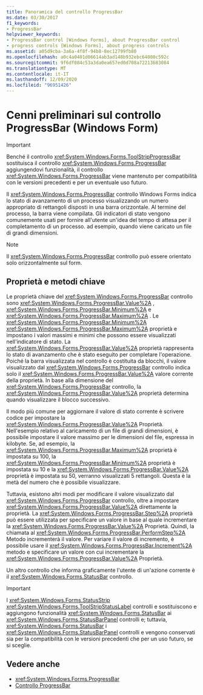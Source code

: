 ```yaml
---
title: Panoramica del controllo ProgressBar
ms.date: 03/30/2017
f1_keywords:
- ProgressBar
helpviewer_keywords:
- ProgressBar control [Windows Forms], about ProgressBar control
- progress controls [Windows Forms], about progress controls
ms.assetid: a05d9cba-3a6a-4f8f-94b8-8ec12799fb80
ms.openlocfilehash: a0c4a0401d06614ab3ad148b932ebc64080c592c
ms.sourcegitcommit: 9f6df084c53a3da0ea657ed0d708a72213683084
ms.translationtype: MT
ms.contentlocale: it-IT
ms.lasthandoff: 12/09/2020
ms.locfileid: "96951426"
---
```

# <a name="progressbar-control-overview-windows-forms"></a>Cenni preliminari sul controllo ProgressBar (Windows Form)
> [!IMPORTANT]
> Benché il controllo <xref:System.Windows.Forms.ToolStripProgressBar> sostituisca il controllo <xref:System.Windows.Forms.ProgressBar> aggiungendovi funzionalità, il controllo <xref:System.Windows.Forms.ProgressBar> viene mantenuto per compatibilità con le versioni precedenti e per un eventuale uso futuro.  
  
 Il <xref:System.Windows.Forms.ProgressBar> controllo Windows Forms indica lo stato di avanzamento di un processo visualizzando un numero appropriato di rettangoli disposti in una barra orizzontale. Al termine del processo, la barra viene compilata. Gli indicatori di stato vengono comunemente usati per fornire all'utente un'idea del tempo di attesa per il completamento di un processo. ad esempio, quando viene caricato un file di grandi dimensioni.  
  
> [!NOTE]
> Il <xref:System.Windows.Forms.ProgressBar> controllo può essere orientato solo orizzontalmente sul form.  
  
## <a name="key-properties-and-methods"></a>Proprietà e metodi chiave  
 Le proprietà chiave del <xref:System.Windows.Forms.ProgressBar> controllo sono <xref:System.Windows.Forms.ProgressBar.Value%2A> , <xref:System.Windows.Forms.ProgressBar.Minimum%2A> e <xref:System.Windows.Forms.ProgressBar.Maximum%2A> . Le <xref:System.Windows.Forms.ProgressBar.Minimum%2A> <xref:System.Windows.Forms.ProgressBar.Maximum%2A> proprietà e impostano i valori massimi e minimi che possono essere visualizzati nell'indicatore di stato. La <xref:System.Windows.Forms.ProgressBar.Value%2A> proprietà rappresenta lo stato di avanzamento che è stato eseguito per completare l'operazione. Poiché la barra visualizzata nel controllo è costituita da blocchi, il valore visualizzato dal <xref:System.Windows.Forms.ProgressBar> controllo indica solo il <xref:System.Windows.Forms.ProgressBar.Value%2A> valore corrente della proprietà. In base alla dimensione del <xref:System.Windows.Forms.ProgressBar> controllo, la <xref:System.Windows.Forms.ProgressBar.Value%2A> proprietà determina quando visualizzare il blocco successivo.  
  
 Il modo più comune per aggiornare il valore di stato corrente è scrivere codice per impostare la <xref:System.Windows.Forms.ProgressBar.Value%2A> Proprietà. Nell'esempio relativo al caricamento di un file di grandi dimensioni, è possibile impostare il valore massimo per le dimensioni del file, espressa in kilobyte. Se, ad esempio, la <xref:System.Windows.Forms.ProgressBar.Maximum%2A> proprietà è impostata su 100, la <xref:System.Windows.Forms.ProgressBar.Minimum%2A> proprietà è impostata su 10 e la <xref:System.Windows.Forms.ProgressBar.Value%2A> proprietà è impostata su 50, verranno visualizzati 5 rettangoli. Questa è la metà del numero che è possibile visualizzare.  
  
 Tuttavia, esistono altri modi per modificare il valore visualizzato dal <xref:System.Windows.Forms.ProgressBar> controllo, oltre a impostare <xref:System.Windows.Forms.ProgressBar.Value%2A> direttamente la proprietà. La <xref:System.Windows.Forms.ProgressBar.Step%2A> proprietà può essere utilizzata per specificare un valore in base al quale incrementare la <xref:System.Windows.Forms.ProgressBar.Value%2A> Proprietà. Quindi, la chiamata al <xref:System.Windows.Forms.ProgressBar.PerformStep%2A> Metodo incrementerà il valore. Per variare il valore di incremento, è possibile usare il <xref:System.Windows.Forms.ProgressBar.Increment%2A> metodo e specificare un valore con cui incrementare la <xref:System.Windows.Forms.ProgressBar.Value%2A> Proprietà.  
  
 Un altro controllo che informa graficamente l'utente di un'azione corrente è il <xref:System.Windows.Forms.StatusBar> controllo.  
  
> [!IMPORTANT]
> I <xref:System.Windows.Forms.StatusStrip> <xref:System.Windows.Forms.ToolStripStatusLabel> controlli e sostituiscono e aggiungono funzionalità <xref:System.Windows.Forms.StatusBar> ai <xref:System.Windows.Forms.StatusBarPanel> controlli e; tuttavia, <xref:System.Windows.Forms.StatusBar> i <xref:System.Windows.Forms.StatusBarPanel> controlli e vengono conservati sia per la compatibilità con le versioni precedenti che per un uso futuro, se si sceglie.  
  
## <a name="see-also"></a>Vedere anche

- <xref:System.Windows.Forms.ProgressBar>
- [Controllo ProgressBar](progressbar-control-windows-forms.md)
